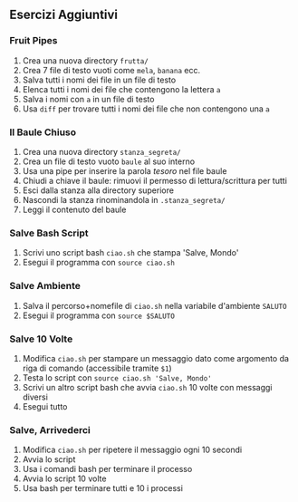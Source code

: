 ## Esercizi Aggiuntivi

### Fruit Pipes

1. Crea una nuova directory `frutta/`
2. Crea 7 file di testo vuoti come `mela`, `banana` ecc.
3. Salva tutti i nomi dei file in un file di testo
4. Elenca tutti i nomi dei file che contengono la lettera `a`
5. Salva i nomi con `a` in un file di testo
6. Usa `diff` per trovare tutti i nomi dei file che non contengono una `a`

### Il Baule Chiuso

1. Crea una nuova directory `stanza_segreta/`
2. Crea un file di testo vuoto `baule` al suo interno
3. Usa una pipe per inserire la parola *tesoro* nel file baule
4. Chiudi a chiave il baule: rimuovi il permesso di lettura/scrittura per tutti
5. Esci dalla stanza alla directory superiore
6. Nascondi la stanza rinominandola in `.stanza_segreta/`
7. Leggi il contenuto del baule

### Salve Bash Script

1. Scrivi uno script bash `ciao.sh` che stampa 'Salve, Mondo'
2. Esegui il programma con `source ciao.sh`

### Salve Ambiente

1. Salva il percorso+nomefile di `ciao.sh` nella variabile d'ambiente `SALUTO`
2. Esegui il programma con `source $SALUTO`

### Salve 10 Volte

1. Modifica `ciao.sh` per stampare un messaggio dato come argomento da riga di comando (accessibile tramite `$1`)
2. Testa lo script con `source ciao.sh 'Salve, Mondo'`
3. Scrivi un altro script bash che avvia `ciao.sh` 10 volte con messaggi diversi
4. Esegui tutto

### Salve, Arrivederci

1. Modifica `ciao.sh` per ripetere il messaggio ogni 10 secondi
2. Avvia lo script
3. Usa i comandi bash per terminare il processo
4. Avvia lo script 10 volte
5. Usa bash per terminare tutti e 10 i processi